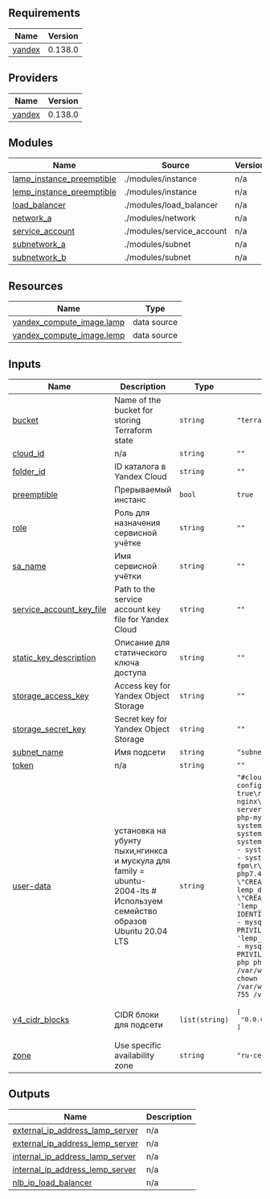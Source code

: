 <!-- BEGIN_TF_DOCS -->
## Requirements

| Name | Version |
|------|---------|
| <a name="requirement_yandex"></a> [yandex](#requirement\_yandex) | 0.138.0 |

## Providers

| Name | Version |
|------|---------|
| <a name="provider_yandex"></a> [yandex](#provider\_yandex) | 0.138.0 |

## Modules

| Name | Source | Version |
|------|--------|---------|
| <a name="module_lamp_instance_preemptible"></a> [lamp\_instance\_preemptible](#module\_lamp\_instance\_preemptible) | ./modules/instance | n/a |
| <a name="module_lemp_instance_preemptible"></a> [lemp\_instance\_preemptible](#module\_lemp\_instance\_preemptible) | ./modules/instance | n/a |
| <a name="module_load_balancer"></a> [load\_balancer](#module\_load\_balancer) | ./modules/load_balancer | n/a |
| <a name="module_network_a"></a> [network\_a](#module\_network\_a) | ./modules/network | n/a |
| <a name="module_service_account"></a> [service\_account](#module\_service\_account) | ./modules/service_account | n/a |
| <a name="module_subnetwork_a"></a> [subnetwork\_a](#module\_subnetwork\_a) | ./modules/subnet | n/a |
| <a name="module_subnetwork_b"></a> [subnetwork\_b](#module\_subnetwork\_b) | ./modules/subnet | n/a |

## Resources

| Name | Type |
|------|------|
| [yandex_compute_image.lamp](https://registry.terraform.io/providers/yandex-cloud/yandex/0.138.0/docs/data-sources/compute_image) | data source |
| [yandex_compute_image.lemp](https://registry.terraform.io/providers/yandex-cloud/yandex/0.138.0/docs/data-sources/compute_image) | data source |

## Inputs

| Name | Description | Type | Default | Required |
|------|-------------|------|---------|:--------:|
| <a name="input_bucket"></a> [bucket](#input\_bucket) | Name of the bucket for storing Terraform state | `string` | `"terraform-state-bucket"` | no |
| <a name="input_cloud_id"></a> [cloud\_id](#input\_cloud\_id) | n/a | `string` | `""` | no |
| <a name="input_folder_id"></a> [folder\_id](#input\_folder\_id) | ID каталога в Yandex Cloud | `string` | `""` | no |
| <a name="input_preemptible"></a> [preemptible](#input\_preemptible) | Прерываемый инстанс | `bool` | `true` | no |
| <a name="input_role"></a> [role](#input\_role) | Роль для назначения сервисной учётке | `string` | `""` | no |
| <a name="input_sa_name"></a> [sa\_name](#input\_sa\_name) | Имя сервисной учётки | `string` | `""` | no |
| <a name="input_service_account_key_file"></a> [service\_account\_key\_file](#input\_service\_account\_key\_file) | Path to the service account key file for Yandex Cloud | `string` | `""` | no |
| <a name="input_static_key_description"></a> [static\_key\_description](#input\_static\_key\_description) | Описание для статического ключа доступа | `string` | `""` | no |
| <a name="input_storage_access_key"></a> [storage\_access\_key](#input\_storage\_access\_key) | Access key for Yandex Object Storage | `string` | `""` | no |
| <a name="input_storage_secret_key"></a> [storage\_secret\_key](#input\_storage\_secret\_key) | Secret key for Yandex Object Storage | `string` | `""` | no |
| <a name="input_subnet_name"></a> [subnet\_name](#input\_subnet\_name) | Имя подсети | `string` | `"subnet_name"` | no |
| <a name="input_token"></a> [token](#input\_token) | n/a | `string` | `""` | no |
| <a name="input_user-data"></a> [user-data](#input\_user-data) | установка на убунту пыхи,нгинкса и мускула для family = ubuntu-2004-lts # Используем семейство образов Ubuntu 20.04 LTS | `string` | `"#cloud-config\r\npackage_update: true\r\npackages:\r\n  - nginx\r\n  - mariadb-server\r\n  - php-fpm\r\n  - php-mysql\r\nruncmd:\r\n  - systemctl enable nginx\r\n  - systemctl start nginx\r\n  - systemctl enable mariadb\r\n  - systemctl start mariadb\r\n  - systemctl enable php7.4-fpm\r\n  - systemctl start php7.4-fpm\r\n  - mysql -e \"CREATE DATABASE lemp_db;\"\r\n  - mysql -e \"CREATE USER 'lemp_user'@'localhost' IDENTIFIED BY 'p@rol';\"\r\n  - mysql -e \"GRANT ALL PRIVILEGES ON lemp_db.* TO 'lemp_user'@'localhost';\"\r\n  - mysql -e \"FLUSH PRIVILEGES;\"\r\n  - echo \"<?php phpinfo(); ?>\" > /var/www/html/index.php\r\n  - chown -R www-data:www-data /var/www/html\r\n  - chmod -R 755 /var/www/html\r\n"` | no |
| <a name="input_v4_cidr_blocks"></a> [v4\_cidr\_blocks](#input\_v4\_cidr\_blocks) | CIDR блоки для подсети | `list(string)` | <pre>[<br/>  "0.0.0.0/0"<br/>]</pre> | no |
| <a name="input_zone"></a> [zone](#input\_zone) | Use specific availability zone | `string` | `"ru-central1-a"` | no |

## Outputs

| Name | Description |
|------|-------------|
| <a name="output_external_ip_address_lamp_server"></a> [external\_ip\_address\_lamp\_server](#output\_external\_ip\_address\_lamp\_server) | n/a |
| <a name="output_external_ip_address_lemp_server"></a> [external\_ip\_address\_lemp\_server](#output\_external\_ip\_address\_lemp\_server) | n/a |
| <a name="output_internal_ip_address_lamp_server"></a> [internal\_ip\_address\_lamp\_server](#output\_internal\_ip\_address\_lamp\_server) | n/a |
| <a name="output_internal_ip_address_lemp_server"></a> [internal\_ip\_address\_lemp\_server](#output\_internal\_ip\_address\_lemp\_server) | n/a |
| <a name="output_nlb_ip_load_balancer"></a> [nlb\_ip\_load\_balancer](#output\_nlb\_ip\_load\_balancer) | n/a |
<!-- END_TF_DOCS -->